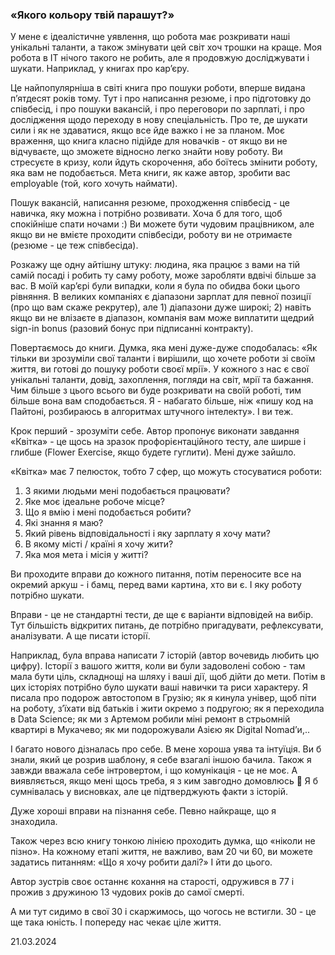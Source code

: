 ### «Якого кольору твій парашут?»

У мене є ідеалістичне уявлення, що робота має розкривати наші унікальні таланти, а також змінувати цей світ хоч трошки на краще. Моя робота в ІТ нічого такого не робить, але я продовжую досліджувати і шукати. Наприклад, у книгах про карʼєру.

Це найпопулярніша в світі книга про пошуки роботи, вперше видана пʼятдесят років тому. Тут і про написання резюме, і про підготовку до співбесід, і про пошуки вакансій, і про переговори по зарплаті, і про дослідження щодо переходу в нову спеціальність. Про те, де шукати сили і як не здаватися, якщо все йде важко і не за планом. Моє враження, що книга класно підійде для новачків - от якщо ви не відчуваєте, що зможете відносно легко знайти нову роботу. Ви стресуєте в кризу, коли йдуть скорочення, або боїтесь змінити роботу, яка вам не подобається. Мета книги, як каже автор, зробити вас employable (той, кого хочуть наймати).

Пошук вакансій, написання резюме, проходження співбесід - це навичка, яку можна і потрібно розвивати. Хоча б для того, щоб спокійніше спати ночами :) Ви можете бути чудовим працівником, але якщо ви не вмієте проходити співбесіди, роботу ви не отримаєте (резюме - це теж співбесіда).

Розкажу ще одну айтішну штуку: людина, яка працює з вами на тій самій посаді і робить ту саму роботу, може заробляти вдвічі більше за вас. В моїй карʼєрі були випадки, коли я була по обидва боки цього рівняння. В великих компаніях є діапазони зарплат для певної позиції (про що вам скаже рекрутер), але 1) діапазони дуже широкі; 2) навіть якщо ви не влізаєте в діапазон, компанія вам може виплатити щедрий sign-in bonus (разовий бонус при підписанні контракту).

Повертаємось до книги. Думка, яка мені дуже-дуже сподобалась: «Як тільки ви зрозуміли свої таланти і вирішили, що хочете роботи зі своїм життя, ви готові до пошуку роботи своєї мрії». У кожного з нас є свої унікальні таланти, довід, захоплення, погляди на світ, мрії та бажання. Чим більше з цього всього ви буде розкривати на своїй роботі, тим більше вона вам сподобається. Я - набагато більше, ніж «пишу код на Пайтоні, розбираюсь в алгоритмах штучного інтелекту». І ви теж.

Крок перший - зрозуміти себе. Автор пропонує виконати завдання «Квітка» - це щось на зразок профорієнтаційного тесту, але ширше і глибше (Flower Exercise, якщо будете гуглити). Мені дуже зайшло.

«Квітка» має 7 пелюсток, тобто 7 сфер, що можуть стосуватися роботи:

1. З якими людьми мені подобається працювати?
2. Яке моє ідеальне робоче місце?
3. Що я вмію і мені подобається робити?
4. Які знання я маю?
5. Який рівень відповідальності і яку зарплату я хочу мати?
6. В якому місті / країні я хочу жити?
7. Яка моя мета і місія у житті?

Ви проходите вправи до кожного питання, потім переносите все на окремий аркуш - і бамц, перед вами картина, хто ви є. І яку роботу потрібно шукати.

Вправи - це не стандартні тести, де ще є варіанти відповідей на вибір. Тут більшість відкритих питань, де потрібно пригадувати, рефлексувати, аналізувати. А ще писати історії.

Наприклад, була вправа написати 7 історій (автор вочевидь любить цю цифру). Історії з вашого життя, коли ви були задоволені собою - там мала бути ціль, складнощі на шляху і ваші дії, щоб дійти до мети. Потім в цих історіях потрібно було шукати ваші навички та риси характеру. Я писала про подорож автостопом в Грузію; як я кинула універ, щоб піти на роботу, зʼїхати від батьків і жити окремо з подругою; як я переходила в Data Science; як ми з Артемом робили міні ремонт в стрьомній квартирі в Мукачево; як ми подорожували Азією як Digital Nomadʼи,..

І багато нового дізналась про себе. В мене хороша уява та інтуїція. Ви б знали, який це розрив шаблону, я себе взагалі іншою бачила. Також я завжди вважала себе інтровертом, і що комунікація - це не моє. А виявляється, якщо мені щось треба, я з ким завгодно домовлюсь 🌚
Я б сумнівалась у висновках, але це підтверджують факти з історій.

Дуже хороші вправи на пізнання себе. Певно найкраще, що я знаходила.

Також через всю книгу тонкою лінією проходить думка, що «ніколи не пізно». На кожному етапі життя, не важливо, вам 20 чи 60, ви можете задатись питанням: «Що я хочу робити далі?» І йти до цього.

Автор зустрів своє останнє кохання на старості, одружився в 77 і прожив з дружиною 13 чудових років до самої смерті.

А ми тут сидимо в свої 30 і скаржимось, що чогось не встигли. 30 - це ще така юність. І попереду нас чекає ціле життя.

21.03.2024
